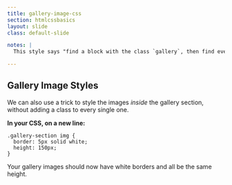 ```yaml
---
title: gallery-image-css
section: htmlcssbasics
layout: slide
class: default-slide

notes: |
  This style says "find a block with the class `gallery`, then find every `img` element inside it and apply these styles"

---
```


## Gallery Image Styles

We can also use a trick to style the images *inside* the gallery section, without adding a class to every single one.

**In your CSS, on a new line:**

    .gallery-section img {
      border: 5px solid white;
      height: 150px;
    }

Your gallery images should now have white borders and all be the same height.